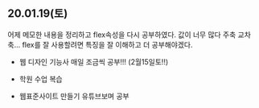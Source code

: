 ## 20.01.19(토)

어제 메모한 내용을 정리하고 
flex속성을 다시 공부하였다.
값이 너무 많다 주축 교차축...
flex를 잘 사용할려면
특징을 잘 이해하고 더 공부해야겠다.

+ 웹 디자인 기능사 매일 조금씩 공부!!!
(2월15일토!!)

+ 학원 수업 복습

+ 웹표준사이트 만들기 유튜브보며 공부

